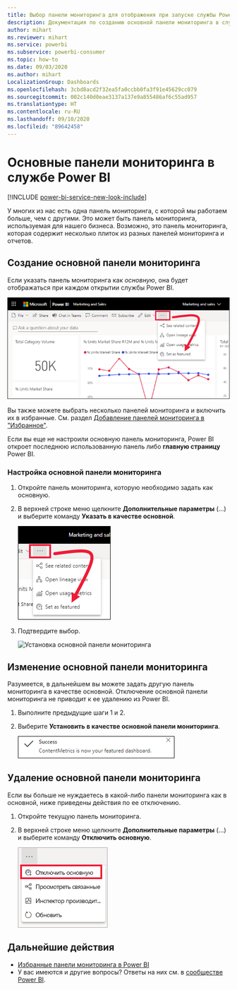 ```yaml
---
title: Выбор панели мониторинга для отображения при запуске службы Power BI
description: Документация по созданию основной панели мониторинга в службе Power BI
author: mihart
ms.reviewer: mihart
ms.service: powerbi
ms.subservice: powerbi-consumer
ms.topic: how-to
ms.date: 09/03/2020
ms.author: mihart
LocalizationGroup: Dashboards
ms.openlocfilehash: 3cbd8acd2f32ea5fa0ccbb0fa3f91e45629cc079
ms.sourcegitcommit: 002c140d0eae3137a137e9a855486af6c55ad957
ms.translationtype: HT
ms.contentlocale: ru-RU
ms.lasthandoff: 09/10/2020
ms.locfileid: "89642458"
---
```

# <a name="featured-dashboards-in-the-power-bi-service"></a>Основные панели мониторинга в службе Power BI

[!INCLUDE [power-bi-service-new-look-include](../includes/power-bi-service-new-look-include.md)]

У многих из нас есть одна панель мониторинга, с которой мы работаем больше, чем с другими. Это может быть панель мониторинга, используемая для нашего бизнеса. Возможно, это панель мониторинга, которая содержит несколько плиток из разных панелей мониторинга и отчетов.

## <a name="create-a-featured-dashboard"></a>Создание основной панели мониторинга
Если указать панель мониторинга как *основную*, она будет отображаться при каждом открытии службы Power BI. 

![Значок указания в качестве основной](./media/end-user-featured/power-bi-dropbox.png)

Вы также можете выбрать несколько панелей мониторинга и включить их в избранные. См. раздел [Добавление панелей мониторинга в "Избранное"](end-user-favorite.md).

Если вы еще не настроили основную панель мониторинга, Power BI откроет последнюю использованную панель либо **главную страницу** Power BI. 

### <a name="set-a-dashboard-as-featured"></a>Настройка основной панели мониторинга


1. Откройте панель мониторинга, которую необходимо задать как основную. 
2. В верхней строке меню щелкните **Дополнительные параметры** (...) и выберите команду **Указать в качестве основной**. 
   
    ![Снимок экрана: раскрывающийся список с параметром "Указать в качестве основной".](./media/end-user-featured/power-bi-set-as-featured.png)
3. Подтвердите выбор.
   
    ![Установка основной панели мониторинга](./media/end-user-featured/power-bi-featured-confirm.png)

## <a name="change-the-featured-dashboard"></a>Изменение основной панели мониторинга
Разумеется, в дальнейшем вы можете задать другую панель мониторинга в качестве основной. Отключение основной панели мониторинга не приводит к ее удалению из Power BI. 

1. Выполните предыдущие шаги 1 и 2.
   
2. Выберите **Установить в качестве основной панели мониторинга**. 
   
    ![Сообщение об успешном импорте](./media/end-user-featured/power-bi-unfeatured.png)

## <a name="remove-the-featured-dashboard"></a>Удаление основной панели мониторинга
Если вы больше не нуждаетесь в какой-либо панели мониторинга как в основной, ниже приведены действия по ее отключению.

1. Откройте текущую панель мониторинга.
2. В верхней строке меню щелкните **Дополнительные параметры** (...) и выберите команду **Отключить основную**.

    ![Выбрана функция отключения основной панели мониторинга](./media/end-user-featured/power-bi-unfeature.png)
   
## <a name="next-steps"></a>Дальнейшие действия
- [Избранные панели мониторинга в Power BI](end-user-favorite.md)    
- У вас имеются и другие вопросы? Ответы на них см. в [сообществе Power BI](https://community.powerbi.com/).

